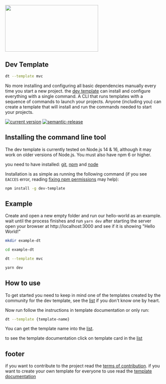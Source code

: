 [<img src="https://user-images.githubusercontent.com/72868196/160262142-e35cff51-11e1-4c2b-877d-34a459267948.jpg" style="width: 300px; height: 150px; object-fit: cover;" />](https://www.npmjs.com/package/dev-template)

## Dev Template

```sh
dt --template mvc
```

No more installing and configuring all basic dependencies manually every time you start a new project. the [dev template](https://www.npmjs.com/package/dev-template) can install and configure everything with a single command. A CLI that runs templates with a sequence of commands to launch your projects. Anyone (including you) can create a template that will install and run the commands needed to start your projects.

[![current version](https://img.shields.io/npm/v/dev-template.svg)](https://www.npmjs.com/package/dev-template)
[![semantic-release](https://img.shields.io/badge/%20%20%F0%9F%93%A6%F0%9F%9A%80-semantic--release-e10079.svg)](https://github.com/semantic-release/semantic-release)

## Installing the command line tool

The dev template is currently tested on Node.js 14 & 16, although it may work on
older versions of Node.js. You must also have npm 6 or higher.

you need to have installed: [git](https://git-scm.com), [npm](https://www.npmjs.com) and [node](https://nodejs.org/en)

Installation is as simple as running the following command (if you see `EACCES` error, reading [fixing npm permissions](https://docs.npmjs.com/getting-started/fixing-npm-permissions) may help):

```sh
npm install -g dev-template
```

## Example

Create and open a new empty folder and run our hello-world as an example. wait until the process finishes and run `yarn dev` after starting the server open your browser at http://localhost:3000 and see if it is showing "Hello World!"

```sh
mkdir example-dt
```

```sh
cd example-dt
```

```sh
dt --template mvc
```

```sh
yarn dev
```

## How to use

To get started you need to keep in mind one of the templates created by the community for the dev template, see the [list](https://dtemplate.github.io/dev-template/) if you don't know one by heart.

Now run follow the instructions in template documentation or only run:

```sh
dt --template {template-name}
```

You can get the template name into the [list](https://dtemplate.github.io/dev-template/).


to see the template documentation click on template card in the [list](https://dtemplate.github.io/dev-template/)

## footer

if you want to contribute to the project read the [terms of contribution](https://github.com/dtemplate/dev-template/blob/master/CONTRIBUTING.md#developers-certificate-of-origin). if you want to create your own template for everyone to use read the [template documentation](https://github.com/dtemplate/dev-template/blob/master/TEMPLATE-DOCUMENTATION.md)
